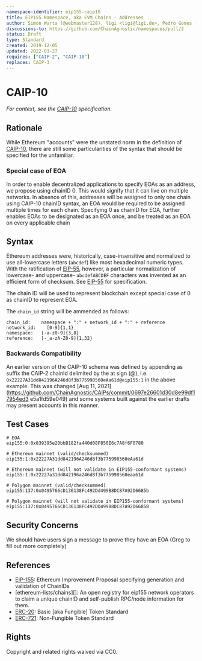 ```yaml
---
namespace-identifier: eip155-caip10
title: EIP155 Namespace, aka EVM Chains - Addresses
author: Simon Warta (@webmaster128), ligi <ligi@ligi.de>, Pedro Gomes (@pedrouid), Antoine Herzog (@antoineherzog), Joel Thorstensson (@oed)
discussions-to: https://github.com/ChainAgnostic/namespaces/pull/2
status: Draft
type: Standard
created: 2019-12-05
updated: 2022-03-27
requires: ["CAIP-2", "CAIP-10"]
replaces: CAIP-3
---
```


# CAIP-10

*For context, see the [CAIP-10][] specification.*

## Rationale

While Ethereum "accounts" were the unstated norm in the definition of
[CAIP-10][], there are still some particularities of the syntax that should be
specified for the unfamiliar.  

### Special case of EOA

In order to enable decentralized applications to specify EOAs as an address, we propose using chainID 0. This would signify that it can live on multiple networks. In absence of this, addresses will be assigned to only one chain using CAIP-10 chainID syntax, an EOA would be required to be assigned multiple times for each chain. Specifying 0 as chainID for EOA, further enables EOAs to be designated as an EOA once, and be treated as an EOA on every applicable chain

## Syntax

Ethereum addresses were, historically, case-insensitive and normalized to use
all-lowercase letters (`abcdef`) like most hexadecimal numeric types.  With the
ratification of [EIP-55][], however, a particular normalization of lowercase- and
uppercase- `abcdefABCDEF` characters was invented as an efficient form of
checksum. See [EIP-55][] for specification.

The chain ID will be used to represent blockchain except special case of 0 as chainID to represent EOA.

The `chain_id` string will be ammended as follows:

```
chain_id:    namespace + ":" + network_id + ":" + reference
network_id:    [0-9]{1,1}
namespace:   [-a-z0-9]{3,8}
reference:   [-_a-zA-Z0-9]{1,32}
```

### Backwards Compatibility

An earlier version of the CAIP-10 schema was defined by appending as suffix the
CAIP-2 chainId delimited by the at sign (@), i.e.
`0x22227A31dd842196A246d8f3b775998560eAa61d@eip155:1` in the above example. This
was changed [Aug 11,
2021](https://github.com/ChainAgnostic/CAIPs/commit/0697e26601d30d8e99df17954ed3
e5a1fd59e049) and some systems built against the earlier drafts may present
accounts in this manner.

## Test Cases

```
# EOA
eip155:0:0x839395e20bbB182fa440d08F850E6c7A8f6F0780

# Ethereum mainnet (valid/checksummed)
eip155:1:0x22227A31dd842196A246d8f3b775998560eAa61d

# Ethereum mainnet (will not validate in EIP155-conformant systems)
eip155:1:0x22227a31dd842196a246d8f3b775998560eaa61d

# Polygon mainnet (valid/checksummed)
eip155:137:0x0495766cD136138Fc492Dd499B8DC87A92D6685b

# Polygon mainnet (will not validate in EIP155-conformant systems)
eip155:137:0x0495766CD136138FC492DD499B8DC87A92D6685B

```

## Security Concerns

We should have users sign a message to prove they have an EOA (Greg to fill out more completely)

## References

- [EIP-155][]: Ethereum Improvement Proposal specifying generation and validation of ChainIDs
- [ethereum-lists/chains][]: An open registry for eip155 network operators to claim a
      unique chainID and self-publish RPC/node information for them.
- [ERC-20][]: Basic [aka Fungible] Token Standard
- [ERC-721][]: Non-Fungible Token Standard

[Chainid.network]: https://github.com/ethereum-lists/chains
[CAIP-2]: https://github.com/ChainAgnostic/CAIPs/blob/master/CAIPs/caip-2.md
[CAIP-10]: https://github.com/ChainAgnostic/CAIPs/blob/master/CAIPs/caip-10.md
[CAIP-19]: https://github.com/ChainAgnostic/CAIPs/blob/master/CAIPs/caip-19.md
[CAIP-21]: https://github.com/ChainAgnostic/CAIPs/blob/master/CAIPs/caip-21.md
[CAIP-22]: https://github.com/ChainAgnostic/CAIPs/blob/master/CAIPs/caip-22.md
[EIP-155]: https://eips.ethereum.org/EIPS/eip-155
[EIP-55]: https://eips.ethereum.org/EIPS/eip-55
[ERC-20]: https://eips.ethereum.org/EIPS/eip-20
[ERC-721]: https://eips.ethereum.org/EIPS/eip-721


## Rights

Copyright and related rights waived via CC0.
